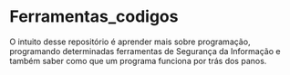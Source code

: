 # Ferramentas_codigos
O intuito desse repositório é aprender mais sobre programação, programando determinadas ferramentas de Segurança da Informação e também saber como que um programa funciona por trás dos panos.
